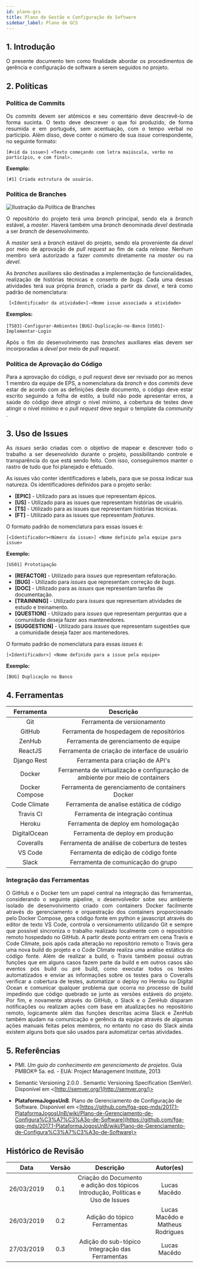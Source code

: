 ```yaml
---
id: plano-gcs
title: Plano de Gestão e Configuração de Software
sidebar_label: Plano de GCS
---
```


## 1. Introdução

<p align = "justify">O presente documento tem como finalidade abordar os procedimentos de gerência e configuração de software a serem seguidos no projeto.</p>

## 2. Políticas

### Política de Commits

<p align = "justify">Os <i>commits</i> devem ser atômicos e seu comentário deve descrevê-lo de forma sucinta. O texto deve descrever o que foi produzido, de forma resumida e em português, sem acentuação, com o tempo verbal no particípio. Além disso, deve conter o número de sua <i>issue</i> correspondente, no seguinte formato:

```[#<id da issue>] <Texto começando com letra maiúscula, verbo no particípio, e com final>.```

**Exemplo:**

```[#1] Criada estrutura de usuário.```

### Política de Branches

![Ilustração da Política de Branches](assets/braches.png)
<br>

<p align = "justify">O repositório do projeto terá uma <i>branch</i> principal, sendo ela a <i>branch</i> estável, a <i>master</i>. Haverá também uma <i>branch</i> denominada <i>devel</i> destinada a ser <i>branch</i> de desenvolvimento.</p>

<p align = "justify">A <i>master</i> será a <i>branch</i> estável do projeto, sendo ela proveniente da <i>devel</i> por meio de aprovação de <i>pull request</i> ao fim de cada <i>release</i>. Nenhum membro será autorizado a fazer <i>commits</i> diretamente na <i>master</i> ou na <i>devel</i>.</p>

<p align = "justify">As <i>branches</i> auxiliares são destinadas a implementação de funcionalidades, realização de histórias técnicas e conserto de <i>bugs</i>. Cada uma dessas atividades terá sua própria <i>branch</i>, criada a partir da <i>devel</i>, e terá como padrão de nomenclatura: </p>

``` [<Identificador da atividade>]-<Nome issue associada a atividade>```

**Exemplos:**

```[TS03]-Configurar-Ambientes```
```[BUG]-Duplicação-no-Banco```
```[US01]-Implementar-Login```

<p align = "justify">Após o fim do desenvolvimento nas <i>branches</i> auxiliares elas devem ser incorporadas a <i>devel</i> por meio de <i>pull request</i>.</p>

### Política de Aprovação do Código

<p align = "justify"> Para a aprovação do código, o <i>pull request</i> deve ser revisado por ao menos 1 membro da equipe de EPS, a nomenclatura da <i>branch</i> e dos <i>commits</i> deve estar de acordo com as definições deste documento, o código deve estar escrito seguindo a folha de estilo, a build não pode apresentar erros, a saúde do código deve atingir o nível mínimo, a cobertura de testes deve atingir o nível mínimo e o <i>pull request</i> deve seguir o template da <i>community</i> .</p>

## 3. Uso de Issues

<p align = "justify">As <i>issues</i> serão criadas com o objetivo de mapear e descrever todo o trabalho a ser desenvolvido durante o projeto, possibilitando controle e transparência do que está sendo feito. Com isso, conseguiremos manter o rastro de tudo que foi planejado e efetuado.</p>

<p align = "justify">As issues vão conter identificadores e labels, para que se possa indicar sua natureza. Os identificadores definidos para o projeto serão:</p>

* **[EPIC]** - Utilizado para as issues que representam épicos.
* **[US]** - Utilizado para as issues que representam histórias de usuário.
* **[TS]** - Utilizado para as issues que representam histórias técnicas.
* **[FT]** - Utilizado para as issues que representam <i>features</i>.

<p align = "justify"> O formato padrão de nomenclatura para essas issues é: </p>

``` [<Identificador><Número da issue>] <Nome definido pela equipe para issue> ```

**Exemplo:**

```[US01] Prototipação```

* **[REFACTOR]** - Utilizado para <i>issues</i> que representam refatoração.
* **[BUG]** - Utilizado para <i>issues</i> que representam correção de <i>bugs</i>.
* **[DOC]** - Utilizado para as <i>issues</i> que representam tarefas de documentação.
* **[TRAINNING]** - Utilizado para <i>issues</i> que representam atividades de estudo e treinamento.
* **[QUESTION]** - Utilizado para <i>issues</i> que representam perguntas que a comunidade deseja fazer aos mantenedores.
* **[SUGGESTION]** - Utilizado para <i>issues</i> que representam sugestões que a comunidade deseja fazer aos mantenedores.

<p align = "justify"> O formato padrão de nomenclatura para essas <i>issues</i> é: </p>

``` [<Identificador>] <Nome definido para a issue pela equipe> ```

**Exemplo:**

```[BUG] Duplicação no Banco```

## 4. Ferramentas

| Ferramenta | Descrição |
|:----:|:---------:|
| Git | Ferramenta de versionamento |
| GitHub | Ferramenta de hospedagem de repositórios |
| ZenHub | Ferramenta de gerenciamento de equipe |
| ReactJS | Ferramenta de criação de interface de usuário |
| Django Rest | Ferramenta para criação de API's |  
| Docker | Ferramenta de virtualização e configuração de ambiente por meio de containers |  
| Docker Compose | Ferramenta de gerenciamento de containers Docker |  
| Code Climate | Ferramenta de analise estática de código |  
| Travis CI | Ferramenta de integração contínua |  
| Heroku | Ferramenta de deploy em homologação |  
| DigitalOcean | Ferramenta de deploy em produção |  
| Coveralls | Ferramenta de análise de cobertura de testes |
| VS Code | Ferramenta de edição de código fonte |
| Slack | Ferramenta de comunicação do grupo |
  
### Integração das Ferramentas

<p align = "justify">O GitHub e o Docker tem um papel central na integração das ferramentas, considerando o seguinte pipeline, o desenvolvedor sobe seu ambiente isolado de desenvolvimento criado com containers Docker facilmente através do gerenciamento e orquestração dos containers proporcionado pelo Docker Compose, gera código fonte em python e javascript através do editor de texto VS Code, controla o versionamento utilizando Git e sempre que possível sincroniza o trabalho realizado localmente com o repositório remoto hospedado no GitHub. A partir deste ponto entram em cena Travis e Code Climate, pois após cada alteração no repositório remoto o Travis gera uma nova build do projeto e o Code Climate realiza uma análise estática do código fonte. Além de realizar a build, o Travis também possui outras funções que em alguns casos fazem parte da build e em outros casos são eventos pós build ou pré build, como executar todos os testes automatizados e enviar as informações sobre os testes para o Coveralls verificar a cobertura de testes, automatizar o deploy no Heroku ou Digital Ocean e comunicar qualquer problema que ocorra no processo de build impedindo que código quebrado se junte as versões estáveis do projeto. Por fim, e novamente através do GitHub, o Slack e o ZenHub disparam notificações ou realizam ações com base em atualizações no repositório remoto, logicamente além das funções descritas acima Slack e ZenHub também ajudam na comunicação e gerência da equipe através de algumas ações manuais feitas pelos membros, no entanto no caso do Slack ainda existem alguns bots que são usados para automatizar certas atividades.</p>

## 5. Referências

* PMI. *Um guia do conhecimento em gerenciamento de projetos.* Guia PMBOK® 5a. ed. - EUA: Project Management Institute, 2013

* Semantic Versioning 2.0.0 . Semantic Versioning Specification (SemVer). Disponível em <[http://semver.org/](http://semver.org/)>

* **PlataformaJogosUnB**. Plano de Gerenciamento de Configuração de Software. Disponível em <[https://github.com/fga-gpp-mds/2017.1-PlataformaJogosUnB/wiki/Plano-de-Gerenciamento-de-Configura%C3%A7%C3%A3o-de-Software](https://github.com/fga-gpp-mds/2017.1-PlataformaJogosUnB/wiki/Plano-de-Gerenciamento-de-Configura%C3%A7%C3%A3o-de-Software)>

## Histórico de Revisão

| Data | Versão | Descrição | Autor(es) |
|:--:|:--:|:--:|:--:|
| 26/03/2019 | 0.1 | Criação do Documento e adição dos tópicos Introdução, Políticas e Uso de Issues | Lucas Macêdo |
| 26/03/2019 | 0.2 | Adição do tópico Ferramentas | Lucas Macêdo e Matheus Rodrigues |
| 27/03/2019 | 0.3 | Adição do sub-tópico Integração das Ferramentas | Lucas Macêdo |


